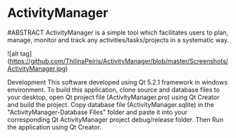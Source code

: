 # ActivityManager

#ABSTRACT
ActivityManager is a simple tool which facilitates users to plan, manage,
monitor and track any activities/tasks/projects in a systematic way.

![alt tag] (https://github.com/ThilinaPeiris/ActivityManager/blob/master/Screenshots/ActivityManager.jpg)

Development
This software developed using Qt 5.2.1 framework in windows environment. To build this application, clone source and database files to your desktop, open Qt project file (ActivityManager.pro) using Qt Creator and build the project. Copy database file (ActivityManager.sqlite) in the "ActivityManager-Database Files" folder and paste it into your corresponding Qt ActivityManager project debug/release folder. Then Run the application using Qt Creator.

